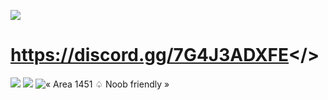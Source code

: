 ![](https://github.com/Powerforce00/Area1451/assets/145535983/645fc953-8a4f-409e-b3d8-8893045355a8)
# <a id="AREA ♤ 1451 DISCORD">https://discord.gg/7G4J3ADXFE</>
![](https://github.com/Powerforce00/Area1451/assets/145535983/15de6e79-563e-4f7f-863f-f3519f51d1da)
![](https://github.com/Powerforce00/Area1451/assets/145535983/7ce217cd-6b1d-413d-aa55-1921d63e028d)
![« Area 1451 ♤ Noob friendly »](https://github.com/Powerforce00/Area1451/assets/145535983/3c23c9d9-cd50-47e1-a020-ff51cdd9eb4d)

